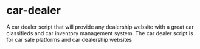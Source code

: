 # car-dealer
A car dealer script that will provide any dealership website with a great car classifieds and car inventory management system. The car dealer script is for  car sale platforms and car dealership websites

